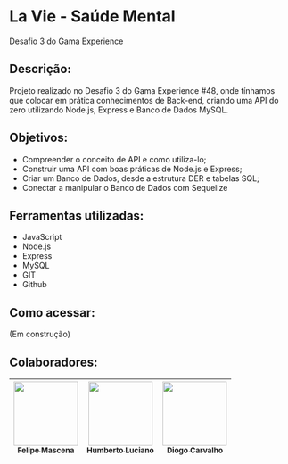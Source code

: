 # La Vie - Saúde Mental
Desafio 3 do Gama Experience

## Descrição:
Projeto realizado no Desafio 3 do Gama Experience #48, onde tínhamos que colocar em prática conhecimentos de Back-end, criando uma API do zero utilizando Node.js, Express e Banco de Dados MySQL.

## Objetivos:
- Compreender o conceito de API e como utiliza-lo;
- Construir uma API com boas práticas de Node.js e Express;
- Criar um Banco de Dados, desde a estrutura DER e tabelas SQL;
- Conectar a manipular o Banco de Dados com Sequelize

## Ferramentas utilizadas:
- JavaScript
- Node.js
- Express
- MySQL
- GIT
- Github

## Como acessar:
(Em construção)

## Colaboradores:
| [<img src="https://avatars.githubusercontent.com/u/119469019?v=4" width=115><br><sub>Felipe Mascena</sub>](https://github.com/FMascena) |  [<img src="https://avatars.githubusercontent.com/u/103616315?v=4" width=115><br><sub>Humberto Luciano</sub>](https://github.com/Humberto08) |  [<img src="https://avatars.githubusercontent.com/u/101738853?v=4" width=115><br><sub>Diogo Carvalho</sub>](https://github.com/oakdio) |
| :---: | :---: | :---: |
